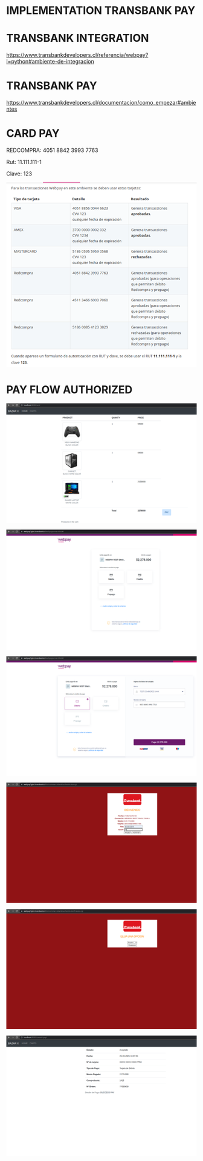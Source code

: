 # IMPLEMENTATION TRANSBANK PAY


# TRANSBANK INTEGRATION

https://www.transbankdevelopers.cl/referencia/webpay?l=python#ambiente-de-integracion

# TRANSBANK PAY

https://www.transbankdevelopers.cl/documentacion/como_empezar#ambientes

# CARD PAY

REDCOMPRA:      4051 8842 3993 7763

Rut:            11.111.111-1

Clave:          123

![alt text](doc/img/tarjetas_test_transkbank.png)

# PAY FLOW AUTHORIZED

![alt text](doc/img/cart.png)

![alt text](doc/img/tbk-wepay.png)

![alt text](doc/img/tbk-wepay-2.png)

![alt text](doc/img/tbk-wepay-3.png)

![alt text](doc/img/tbk-wepay-4.png)

![alt text](doc/img/success-pay.png)
